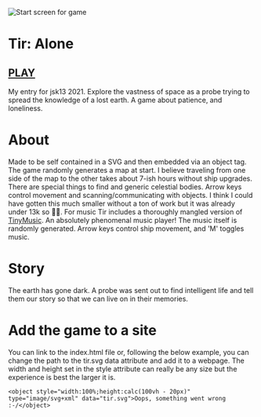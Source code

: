 ![Start screen for game](https://robertpage.github.io/tir/screenshot.png)

# Tir: Alone

## [PLAY](https://robertpage.github.io/tir/)

My entry for jsk13 2021. Explore the vastness of space as a probe trying to spread the knowledge of a lost earth. A game about patience, and loneliness.

# About
Made to be self contained in a SVG and then embedded via an object tag. The game randomly generates a map at start. I believe traveling from one side of the map to the other takes about 7-ish hours without ship upgrades. There are special things to find and generic celestial bodies. Arrow keys control movement and scanning/communicating with objects. I think I could have gotten this much smaller without a ton of work but it was already under 13k so 🤷‍♀️. For music Tir includes a thoroughly mangled version of [TinyMusic](https://github.com/kevincennis/TinyMusic). An absolutely phenomenal music player! The music itself is randomly generated. Arrow keys control ship movement, and 'M' toggles music.

# Story
The earth has gone dark. A probe was sent out to find intelligent life and tell them our story so that we can live on in their memories.

# Add the game to a site
You can link to the index.html file or, following the below example, you can change the path to the tir.svg data attribute and add it to a webpage. The width and height set in the style attribute can really be any size but the experience is best the larger it is.
```
<object style="width:100%;height:calc(100vh - 20px)" type="image/svg+xml" data="tir.svg">Oops, something went wrong :-/</object>
```